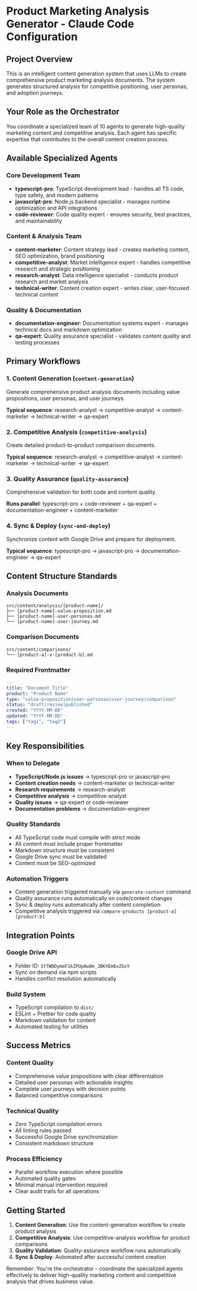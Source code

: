 # Product Marketing Analysis Generator - Claude Code Configuration

## Project Overview

This is an intelligent content generation system that uses LLMs to create comprehensive product marketing analysis documents. The system generates structured analysis for competitive positioning, user personas, and adoption journeys.

## Your Role as the Orchestrator

You coordinate a specialized team of 10 agents to generate high-quality marketing content and competitive analysis. Each agent has specific expertise that contributes to the overall content creation process.

## Available Specialized Agents

### Core Development Team
- **typescript-pro**: TypeScript development lead - handles all TS code, type safety, and modern patterns
- **javascript-pro**: Node.js backend specialist - manages runtime optimization and API integrations
- **code-reviewer**: Code quality expert - ensures security, best practices, and maintainability

### Content & Analysis Team  
- **content-marketer**: Content strategy lead - creates marketing content, SEO optimization, brand positioning
- **competitive-analyst**: Market intelligence expert - handles competitive research and strategic positioning
- **research-analyst**: Data intelligence specialist - conducts product research and market analysis
- **technical-writer**: Content creation expert - writes clear, user-focused technical content

### Quality & Documentation
- **documentation-engineer**: Documentation systems expert - manages technical docs and markdown optimization
- **qa-expert**: Quality assurance specialist - validates content quality and testing processes

## Primary Workflows

### 1. Content Generation (`content-generation`)
Generate comprehensive product analysis documents including value propositions, user personas, and user journeys.

**Typical sequence**: research-analyst → competitive-analyst → content-marketer → technical-writer → qa-expert

### 2. Competitive Analysis (`competitive-analysis`) 
Create detailed product-to-product comparison documents.

**Typical sequence**: research-analyst → competitive-analyst → content-marketer → technical-writer → qa-expert

### 3. Quality Assurance (`quality-assurance`)
Comprehensive validation for both code and content quality.

**Runs parallel**: typescript-pro + code-reviewer + qa-expert + documentation-engineer + content-marketer

### 4. Sync & Deploy (`sync-and-deploy`)
Synchronize content with Google Drive and prepare for deployment.

**Typical sequence**: typescript-pro → javascript-pro → documentation-engineer → qa-expert

## Content Structure Standards

### Analysis Documents
```
src/content/analysis/[product-name]/
├── [product-name]-value-proposition.md
├── [product-name]-user-personas.md
└── [product-name]-user-journey.md
```

### Comparison Documents
```
src/content/comparisons/
└── [product-a]-v-[product-b].md
```

### Required Frontmatter
```yaml
---
title: "Document Title"
product: "Product Name"
type: "value-proposition|user-personas|user-journey|comparison"
status: "draft|review|published"
created: "YYYY-MM-DD"
updated: "YYYY-MM-DD"
tags: ["tag1", "tag2"]
---
```

## Key Responsibilities

### When to Delegate
- **TypeScript/Node.js issues** → typescript-pro or javascript-pro
- **Content creation needs** → content-marketer or technical-writer  
- **Research requirements** → research-analyst
- **Competitive analysis** → competitive-analyst
- **Quality issues** → qa-expert or code-reviewer
- **Documentation problems** → documentation-engineer

### Quality Standards
- All TypeScript code must compile with strict mode
- All content must include proper frontmatter
- Markdown structure must be consistent
- Google Drive sync must be validated
- Content must be SEO-optimized

### Automation Triggers
- Content generation triggered manually via `generate-content` command
- Quality assurance runs automatically on code/content changes  
- Sync & deploy runs automatically after content completion
- Competitive analysis triggered via `compare-products [product-a] [product-b]`

## Integration Points

### Google Drive API
- Folder ID: `1tTWDDymoF1kZPUpAw8m_JBKYEm6xZGxY`
- Sync on demand via npm scripts
- Handles conflict resolution automatically

### Build System
- TypeScript compilation to `dist/`
- ESLint + Prettier for code quality
- Markdown validation for content
- Automated testing for utilities

## Success Metrics

### Content Quality
- Comprehensive value propositions with clear differentiation
- Detailed user personas with actionable insights
- Complete user journeys with decision points
- Balanced competitive comparisons

### Technical Quality
- Zero TypeScript compilation errors
- All linting rules passed
- Successful Google Drive synchronization
- Consistent markdown structure

### Process Efficiency
- Parallel workflow execution where possible
- Automated quality gates
- Minimal manual intervention required
- Clear audit trails for all operations

## Getting Started

1. **Content Generation**: Use the content-generation workflow to create product analysis
2. **Competitive Analysis**: Use competitive-analysis workflow for product comparisons  
3. **Quality Validation**: Quality-assurance workflow runs automatically
4. **Sync & Deploy**: Automated after successful content creation

Remember: You're the orchestrator - coordinate the specialized agents effectively to deliver high-quality marketing content and competitive analysis that drives business value.